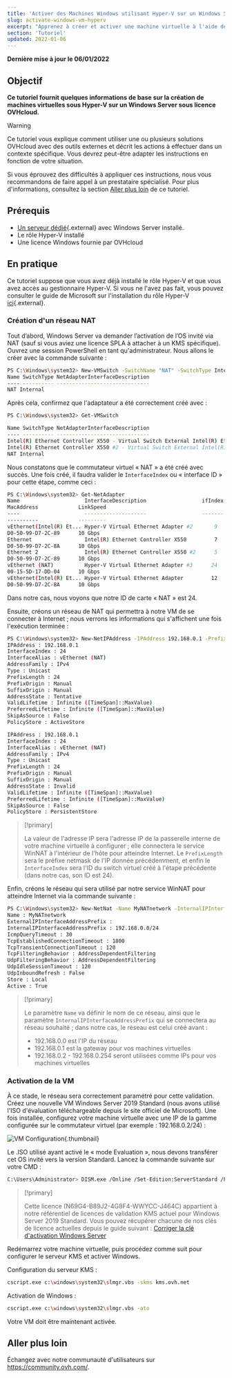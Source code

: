 ```yaml
---
title: 'Activer des Machines Windows utilisant Hyper-V sur un Windows Server sous licence OVHcloud'
slug: activate-windows-vm-hyperv
excerpt: "Apprenez à créer et activer une machine virtuelle à l'aide de Hyper-V sur un serveur Windows sous licence OVHcloud"
section: 'Tutoriel'
updated: 2022-01-06
---
```


**Dernière mise à jour le 06/01/2022**

## Objectif

**Ce tutoriel fournit quelques informations de base sur la création de machines virtuelles sous Hyper-V sur un Windows Server sous licence OVHcloud.**

> [!warning]
> Ce tutoriel vous explique comment utiliser une ou plusieurs solutions OVHcloud avec des outils externes et décrit les actions à effectuer dans un contexte spécifique. Vous devrez peut-être adapter les instructions en fonction de votre situation.
>
> Si vous éprouvez des difficultés à appliquer ces instructions, nous vous recommandons de faire appel à un prestataire spécialisé. Pour plus d'informations, consultez la section [Aller plus loin](#gofurther) de ce tutoriel.
>

## Prérequis

- [Un serveur dédié](https://www.ovhcloud.com/fr-ca/bare-metal){.external} avec Windows Server installé.
- Le rôle Hyper-V installé
- Une licence Windows fournie par OVHcloud

## En pratique

Ce tutoriel suppose que vous avez déjà installé le rôle Hyper-V et que vous avez accès au gestionnaire Hyper-V. Si vous ne l'avez pas fait, vous pouvez consulter le guide de Microsoft sur l'installation du rôle Hyper-V [ici](https://docs.microsoft.com/fr-ca/windows-server/virtualization/hyper-v/get-started/install-the-hyper-v-role-on-windows-server){.external}.

### Création d'un réseau NAT

Tout d’abord, Windows Server va demander l’activation de l’OS invité via NAT (sauf si vous aviez une licence SPLA à attacher à un KMS spécifique). Ouvrez une session PowerShell en tant qu'administrateur. Nous allons le créer avec la commande suivante :

```sh
PS C:\Windows\system32> New-VMSwitch -SwitchName "NAT" -SwitchType Internal
Name SwitchType NetAdapterInterfaceDescription
---- ---------- ------------------------------
NAT Internal
```

Après cela, confirmez que l'adaptateur a été correctement créé avec :

```sh
PS C:\Windows\system32> Get-VMSwitch

Name SwitchType NetAdapterInterfaceDescription
---- ---------- ------------------------------
Intel(R) Ethernet Controller X550 - Virtual Switch External Intel(R) Ethernet Controller X550
Intel(R) Ethernet Controller X550 #2 - Virtual Switch External Intel(R) Ethernet Controller X550 #2
NAT Internal
```

Nous constatons que le commutateur virtuel « NAT » a été créé avec succès. Une fois créé, il faudra valider le `InterfaceIndex` ou « interface ID » pour cette étape, comme ceci :

```sh
PS C:\Windows\system32> Get-NetAdapter
Name                     InterfaceDescription                  ifIndex Status
MacAddress             LinkSpeed
----                     --------------------                  ------- ------
----------             ---------
vEthernet(Intel(R) Et... Hyper-V Virtual Ethernet Adapter #2       9      Up 
D0-50-99-D7-2C-89      10 Gbps
Ethernet                 Intel(R) Ethernet Controller X550         7      Up 
D0-50-99-D7-2C-8A      10 Gbps
Ethernet 2               Intel(R) Ethernet Controller X550 #2      5      Up 
D0-50-99-D7-2C-89      10 Gbps
vEthernet (NAT)          Hyper-V Virtual Ethernet Adapter #3      24      Up 
00-15-5D-17-DD-04      10 Gbps
vEthernet(Intel(R) Et... Hyper-V Virtual Ethernet Adapter         12      Up 
D0-50-99-D7-2C-8A      10 Gbps
```

Dans notre cas, nous voyons que notre ID de carte « NAT » est 24.

Ensuite, créons un réseau de NAT qui permettra à notre VM de se connecter à Internet ; nous verrons les informations qui s'affichent une fois l'exécution terminée :

```sh
PS C:\Windows\system32> New-NetIPAddress -IPAddress 192.168.0.1 -PrefixLength 24 -InterfaceIndex 24
IPAddress : 192.168.0.1
InterfaceIndex : 24
InterfaceAlias : vEthernet (NAT)
AddressFamily : IPv4
Type : Unicast
PrefixLength : 24
PrefixOrigin : Manual
SuffixOrigin : Manual
AddressState : Tentative
ValidLifetime : Infinite ([TimeSpan]::MaxValue)
PreferredLifetime : Infinite ([TimeSpan]::MaxValue)
SkipAsSource : False
PolicyStore : ActiveStore

IPAddress : 192.168.0.1
InterfaceIndex : 24
InterfaceAlias : vEthernet (NAT)
AddressFamily : IPv4
Type : Unicast
PrefixLength : 24
PrefixOrigin : Manual
SuffixOrigin : Manual
AddressState : Invalid
ValidLifetime : Infinite ([TimeSpan]::MaxValue)
PreferredLifetime : Infinite ([TimeSpan]::MaxValue)
SkipAsSource : False
PolicyStore : PersistentStore
```

> [!primary]
> 
> La valeur de l'adresse IP sera l'adresse IP de la passerelle interne de votre machine virtuelle à configurer ; elle connectera le service WinNAT à l'intérieur de l'hôte pour atteindre Internet. Le `PrefixLength` sera le préfixe netmask de l'IP donnée précédemment, et enfin le `InterfaceIndex` sera l'ID du switch virtuel créé à l'étape précédente (dans notre cas, son ID est 24).
>

Enfin, créons le réseau qui sera utilisé par notre service WinNAT pour atteindre Internet via la commande suivante :

```sh
PS C:\Windows\system32> New-NetNat -Name MyNATnetwork -InternalIPInterfaceAddressPrefix 192.168.0.0/24
Name : MyNATnetwork
ExternalIPInterfaceAddressPrefix :
InternalIPInterfaceAddressPrefix : 192.168.0.0/24
IcmpQueryTimeout : 30
TcpEstablishedConnectionTimeout : 1800
TcpTransientConnectionTimeout : 120
TcpFilteringBehavior : AddressDependentFiltering
UdpFilteringBehavior : AddressDependentFiltering
UdpIdleSessionTimeout : 120
UdpInboundRefresh : False
Store : Local
Active : True
```

> [!primary]
> 
> Le paramètre `Name` va définir le nom de ce réseau, ainsi que le paramètre `InternalIPInterfaceAddressPrefix` qui se connectera au réseau souhaité ; dans notre cas, le réseau est celui créé avant :
>
> - 192.168.0.0 est l'IP du réseau
> - 192.168.0.1 est la gateway pour vos machines virtuelles
> - 192.168.0.2 - 192.168.0.254 seront utilisées comme IPs pour vos machines virtuelles
>

### Activation de la VM

À ce stade, le réseau sera correctement paramétré pour cette validation. Créez une nouvelle VM Windows Server 2019 Standard (nous avons utilisé l'ISO d'évaluation téléchargeable depuis le site officiel de Microsoft). Une fois installée, configurez votre machine virtuelle avec une IP de la gamme configurée sur le commutateur virtuel (par exemple : 192.168.0.2/24) :

![VM Configuration](images/vm-conf.png){.thumbnail}

Le .ISO utilisé ayant activé le « mode Evaluation », nous devons transférer cet OS invité vers la version Standard. Lancez la commande suivante sur votre CMD :

```sh
C:\Users\Administrator> DISM.exe /Online /Set-Edition:ServerStandard /ProductKey:N69G4-B89J2-4G8F4-WWYCCJ464C /AcceptEula
```

> [!primary]
> 
> Cette licence (N69G4-B89J2-4G8F4-WWYCC-J464C) appartient à notre référentiel de licences de validation KMS actuel pour Windows Server 2019 Standard. Vous pouvez récupérer chacune de nos clés de licence actuelles depuis le guide suivant : [Corriger la clé d'activation Windows Server](../windows-key)
>

Redémarrez votre machine virtuelle, puis procédez comme suit pour configurer le serveur KMS et activer Windows.

Configuration du serveur KMS :

```sh
cscript.exe c:\windows\system32\slmgr.vbs -skms kms.ovh.net 
```

Activation de Windows :

```sh
cscript.exe c:\windows\system32\slmgr.vbs -ato
```

Votre VM doit être maintenant activée.

## Aller plus loin

Échangez avec notre communauté d'utilisateurs sur <https://community.ovh.com/>.
